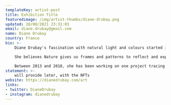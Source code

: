 ```yaml
---
templateKey: artist-post
title: Exhibition Title
featuredimage: /img/artist-thumbs/diane-drubay.png
updated: 28/08/2021 23:31:03
email: diane.drubay@gmail.com
name: Diane Drubay
country: France
bio: >-
    Diane Drubay's fascination with natural light and colours started in 2012 while waiting for the golden hour in the garden of Claude Monet at Giverny. There, she captured the awakening of Nature and its changes over the months (she produced or supervised the series of videos 'Monet's Secret Garden').

    She believes Nature gives us frames and patterns to reflect and expand our minds, to see our surroundings in clarity with new perspectives and understandings. By showing the real and the unity of being in the trail of the Ideal, Nature shows Humanity how to transcend themselves. It is time for us to see Nature like it is and care for it and its future.

    Between 2013 and 2018, she has been working on one project tracing the different stages to reach the ultimate transcendence through Nature by compiling hundreds of impressions of the rising and setting sun. This led to a final 23-minute video untitled "Odyssey" and a great number of single videos and photographs. Since 2019, she is exploring natural glitches Nature and how they impact our vision of landscapes and our imagination of the future. With her sci-fi infused landscapes, she works towards more Nature-awareness by telling positive stories of the Future.
statement: >-
    will provide later, with the NFTs
website: https://dianedrubay.com/art
links: 
- twitter: DianeDrubay
- instagram: dianedrubay
---
```

